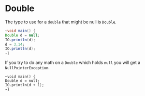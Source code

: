 # Double

The type to use for a `double` that might be null is `Double`.

```java
~void main() {
Double d = null;
IO.println(d);
d = 3.14;
IO.println(d);
~}
```

If you try to do any math on a `Double` which holds `null` you will
get a `NullPointerException`.

```java,panics
~void main() {
Double d = null;
IO.println(d + 1);
~}
```